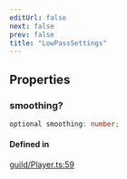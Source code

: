 ```yaml
---
editUrl: false
next: false
prev: false
title: "LowPassSettings"
---
```


## Properties

<a id="smoothing" name="smoothing"></a>

### smoothing?

```ts
optional smoothing: number;
```

#### Defined in

[guild/Player.ts:59](https://github.com/shipgirlproject/shoukaku/blob/761f40f7c0b54473070fa1c40602d1504a8bf167/src/guild/Player.ts#L59)
